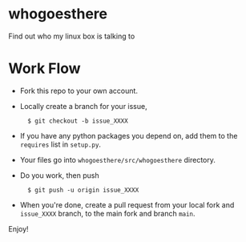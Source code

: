 # whogoesthere
Find out who my linux box is talking to

# Work Flow

* Fork this repo to your own account.
* Locally create a branch for your issue,

        $ git checkout -b issue_XXXX
* If you have any python packages you depend on, add them 
to the `requires` list in `setup.py`.
* Your files go into `whogoesthere/src/whogoesthere` directory.
* Do you work, then push

        $ git push -u origin issue_XXXX
* When you're done, create a pull request from your local fork and `issue_XXXX` branch, to the main fork and branch `main`.


Enjoy!
